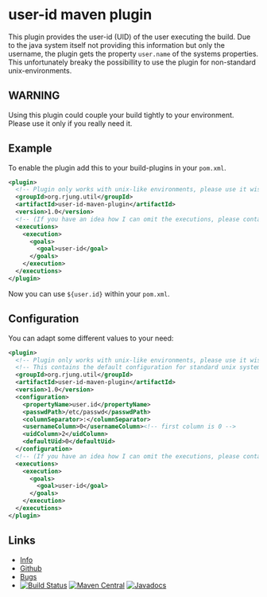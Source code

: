 user-id maven plugin
====================

This  plugin provides the user-id (UID) of the user executing the build.
Due  to  the java system itself not providing this information but  only
the  username,  the plugin gets the property `user.name` of the  systems
properties.  This  unfortunately  breaky  the possibillity  to  use  the
plugin for non-standard unix-environments.

WARNING
-------

Using  this plugin could couple your build tightly to your  environment.  
Please use it only if you really need it.

Example
-------

To enable the plugin add this to your build-plugins in your `pom.xml`.

``` xml
<plugin>
  <!-- Plugin only works with unix-like environments, please use it wisely! -->
  <groupId>org.rjung.util</groupId>
  <artifactId>user-id-maven-plugin</artifactId>
  <version>1.0</version>
  <!-- (If you have an idea how I can omit the executions, please contact the author of this plugin) -->
  <executions>
    <execution>
      <goals>
        <goal>user-id</goal>
      </goals>
    </execution>
  </executions>
</plugin>
```

Now you can use `${user.id}` within your `pom.xml`.  

Configuration
-------------

You can adapt some different values to your need:

``` xml
<plugin>
  <!-- Plugin only works with unix-like environments, please use it wisely! -->
  <!-- This contains the default configuration for standard unix systems. -->
  <groupId>org.rjung.util</groupId>
  <artifactId>user-id-maven-plugin</artifactId>
  <version>1.0</version>
  <configuration>
    <propertyName>user.id</propertyName>
    <passwdPath>/etc/passwd</passwdPath>
    <columnSeparator>:</columnSeparator>
    <usernameColumn>0</usernameColumn><!-- first column is 0 -->
    <uidColumn>2</uidColumn>
    <defaultUid>0</defaultUid>
  </configuration>
  <!-- (If you have an idea how I can omit the executions, please contact the author of this plugin) -->
  <executions>
    <execution>
      <goals>
        <goal>user-id</goal>
      </goals>
    </execution>
  </executions>
</plugin>
```

Links
-----

 - [Info](https://rynr.github.io/user-id-maven-plugin/)
 - [Github](https://github.com/rynr/user-id-maven-plugin)
 - [Bugs](https://github.com/rynr/user-id-maven-plugin/issues)
 - [![Build Status](https://travis-ci.org/rynr/user-id-maven-plugin.svg?branch=master)](https://travis-ci.org/rynr/user-id-maven-plugin) [![Maven Central](https://img.shields.io/maven-central/v/org.rjung.util/user-id-maven-plugin.svg)](http://mvnrepository.com/artifact/org.rjung.util/user-id-maven-plugin) [![Javadocs](http://www.javadoc.io/badge/rynr/user-id-maven-plugin.svg)](http://www.javadoc.io/doc/org.rjung.util/user-id-maven-plugin)

